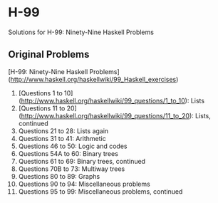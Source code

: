 H-99
====

Solutions for H-99: Ninety-Nine Haskell Problems

Original Problems
--------

[H-99: Ninety-Nine Haskell Problems] (http://www.haskell.org/haskellwiki/99_Haskell_exercises)

1. [Questions 1 to 10] (http://www.haskell.org/haskellwiki/99_questions/1_to_10): Lists
2. [Questions 11 to 20] (http://www.haskell.org/haskellwiki/99_questions/11_to_20): Lists, continued
3. Questions 21 to 28: Lists again
4. Questions 31 to 41: Arithmetic
5. Questions 46 to 50: Logic and codes
6. Questions 54A to 60: Binary trees
7. Questions 61 to 69: Binary trees, continued
8. Questions 70B to 73: Multiway trees
9. Questions 80 to 89: Graphs
10. Questions 90 to 94: Miscellaneous problems
11. Questions 95 to 99: Miscellaneous problems, continued